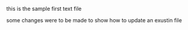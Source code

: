 this is the sample first text file

some changes were to be made to show how to update an exustin file